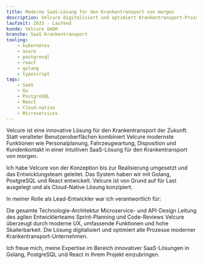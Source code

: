 ```yaml
---
title: Moderne SaaS-Lösung für den Krankentransport von morgen
description: Velcure digitalisiert und optimiert Krankentransport-Prozesse durch eine innovative Golang/React SaaS-Lösung. Konzipierung, Entwicklung und Teamleitung.
laufzeit: 2023 - Laufend
kunde: Velcure GmbH
branche: SaaS Krankentransport
tooling:
    - kubernetes
    - azure
    - postgresql
    - react
    - golang
    - typescript
tags:
    - SaaS
    - Go
    - PostgreSQL
    - React
    - Cloud-native
    - Microservices
---
```


Velcure ist eine innovative Lösung für den Krankentransport der Zukunft. Statt veralteter Benutzeroberflächen kombiniert Velcure modernste Funktionen wie Personalplanung, Fahrzeugwartung, Disposition und Kundenkontakt in einer intuitiven SaaS-Lösung für den Krankentransport von morgen.

Ich habe Velcure von der Konzeption bis zur Realisierung umgesetzt und das Entwicklungsteam geleitet. Das System haben wir mit Golang, PostgreSQL und React entwickelt. Velcure ist von Grund auf für Last ausgelegt und als Cloud-Native Lösung konzipiert.

In meiner Rolle als Lead-Entwickler war ich verantwortlich für:

Die gesamte Technologie-Architektur
Microservice- und API-Design
Leitung des agilen Entwicklerteams
Sprint-Planning und Code-Reviews
Velcure überzeugt durch moderne UX, umfassende Funktionen und hohe Skalierbarkeit. Die Lösung digitalisiert und optimiert alle Prozesse moderner Krankentransport-Unternehmen.

Ich freue mich, meine Expertise im Bereich innovativer SaaS-Lösungen in Golang, PostgreSQL und React in Ihrem Projekt einzubringen.